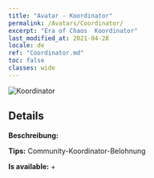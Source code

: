 ```yaml
---
title: "Avatar - Koordinator"
permalink: /Avatars/Coordinator/
excerpt: "Era of Chaos  Koordinator"
last_modified_at: 2021-04-28
locale: de
ref: "Coordinator.md"
toc: false
classes: wide
---
```

 ![Koordinator](/images/a/avatarFrame_15.png)

## Details

 **Beschreibung:**  

 **Tips:** Community-Koordinator-Belohnung 

 **Is available:**  + 

